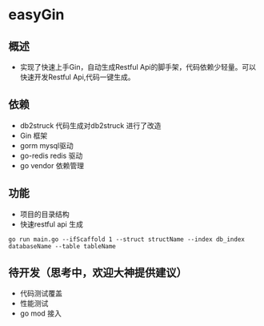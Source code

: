 # easyGin
## 概述
* 实现了快速上手Gin，自动生成Restful Api的脚手架，代码依赖少轻量。可以快速开发Restful Api,代码一键生成。
## 依赖
* db2struck 代码生成对db2struck 进行了改造
* Gin 框架
* gorm mysql驱动
* go-redis redis 驱动
* go vendor 依赖管理
## 功能
* 项目的目录结构
* 快速restful api 生成

```
go run main.go --ifScaffold 1 --struct structName --index db_index databaseName --table tableName
```
## 待开发（思考中，欢迎大神提供建议）

* 代码测试覆盖
* 性能测试
* go mod 接入